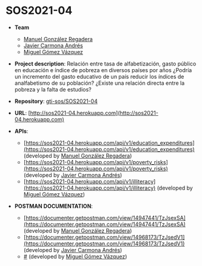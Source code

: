 # SOS2021-04

- **Team**
  - [Manuel González Regadera](https://github.com/mangonreg)
  - [Javier Carmona Andrés](https://github.com/JavierCarmona16)
  - [Miguel Gómez Vázquez](https://github.com/migueclon98)
- **Project description**: Relación entre tasa de alfabetización, gasto público en educación e índice de pobreza en diversos países por años ¿Podría un incremento del gasto educativo de un país reducir los índices de analfabetismo de su población? ¿Existe una relación directa entre la pobreza y la falta de estudios?
- **Repository**: [gti-sos/SOS2021-04](https://github.com/gti-sos/SOS2021-04)
- **URL**: [http://sos2021-04.herokuapp.com](http://sos2021-04.herokuapp.com)
-  **APIs**:
    - [https://sos2021-04.herokuapp.com/api/v1/education_expenditures](https://sos2021-04.herokuapp.com/api/v1/education_expenditures) (developed by [Manuel González Regadera](https://github.com/mangonreg))
    - [https://sos2021-04.herokuapp.com/api/v1/poverty_risks](https://sos2021-04.herokuapp.com/api/v1/poverty_risks) (developed by [Javier Carmona Andrés](https://github.com/JavierCarmona16))
    - [https://sos2021-04.herokuapp.com/api/v1/illiteracy](https://sos2021-04.herokuapp.com/api/v1/illiteracy) (developed by [Miguel Gómez Vázquez](https://github.com/migueclon98))

-  **POSTMAN DOCUMENTATION**:
    - [https://documenter.getpostman.com/view/14947441/TzJsexSA](https://documenter.getpostman.com/view/14947441/TzJsexSA) (developed by [Manuel González Regadera](https://github.com/mangonreg))
    - [https://documenter.getpostman.com/view/14968173/TzJsedV1](https://documenter.getpostman.com/view/14968173/TzJsedV1) (developed by [Javier Carmona Andrés](https://github.com/JavierCarmona16))
    - [#](#) (developed by [Miguel Gómez Vázquez](https://github.com/migueclon98))
